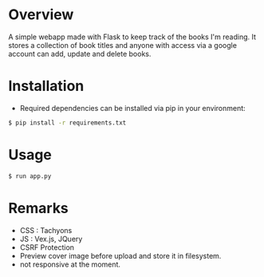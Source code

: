 # Overview 

A simple webapp made with Flask to keep track of the books I'm reading.
It stores a collection of book titles and anyone with access via a google account can add, update and delete books.

# Installation 

* Required dependencies can be installed via pip in your environment:
```bash
$ pip install -r requirements.txt
```

# Usage 

```bash
$ run app.py
```

# Remarks

* CSS : Tachyons
* JS : Vex.js, JQuery
* CSRF Protection
* Preview cover image before upload and store it in filesystem.
* not responsive at the moment.




